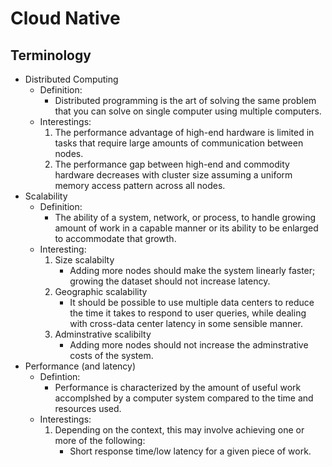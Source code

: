 # Cloud Native

## Terminology

* Distributed Computing
  * Definition:
    * Distributed programming is the art of solving the same problem that you can solve on single computer using multiple computers.
  * Interestings:
    1. The performance advantage of high-end hardware is limited in tasks that require large amounts of communication between nodes.
    2. The performance gap between high-end and commodity hardware decreases with cluster size assuming a uniform memory access pattern across all nodes.
* Scalability
  * Definition:
    * The ability of a system, network, or process, to handle growing amount of work in a capable manner or its ability to be enlarged to accommodate that growth.
  * Interesting:
    1. Size scalabilty
       * Adding more nodes should make the system linearly faster; growing the dataset should not increase latency.
    2. Geographic scalability
       * It should be possible to use multiple data centers to reduce the time it takes to respond to user queries, while dealing with cross-data center latency in some sensible manner.
    3. Adminstrative scalibilty
       * Adding more nodes should not increase the adminstrative costs of the system.
* Performance \(and latency\)
  * Defintion:
    * Performance is characterized by the amount of useful work accomplshed by a computer system compared to the time and resources used.
  * Interestings:
    1. Depending on the context, this may involve achieving one or more of the following:
       * Short response time/low latency for a given piece of work.

